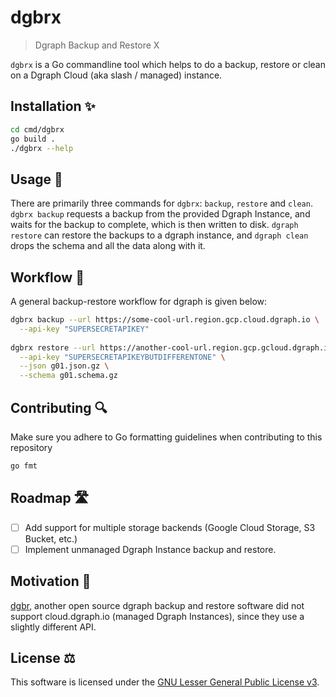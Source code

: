 dgbrx
=====
> Dgraph Backup and Restore X

`dgbrx` is a Go commandline tool which helps to do a backup, restore
or clean on a Dgraph Cloud (aka slash / managed) instance.

Installation ✨
---------------
```bash
cd cmd/dgbrx
go build .
./dgbrx --help
```

Usage 🤔 
--------
There are primarily three commands for `dgbrx`: 
`backup`, `restore` and `clean`. `dgbrx backup` requests a backup 
from the provided Dgraph Instance, and waits for the backup to 
complete, which is then written to disk. `dgraph restore` can
restore the backups to a dgraph instance, and `dgraph clean` drops
the schema and all the data along with it.

Workflow 🔧
-----------
A general backup-restore workflow for dgraph is given below:
```bash
dgbrx backup --url https://some-cool-url.region.gcp.cloud.dgraph.io \
  --api-key "SUPERSECRETAPIKEY"
  
dgbrx restore --url https://another-cool-url.region.gcp.gcloud.dgraph.io \
  --api-key "SUPERSECRETAPIKEYBUTDIFFERENTONE" \
  --json g01.json.gz \
  --schema g01.schema.gz
```

Contributing 🔍
---------------
Make sure you adhere to Go formatting guidelines when contributing 
to this repository
```bash
go fmt 
```

Roadmap 🛣️
---------
- [ ] Add support for multiple storage backends (Google Cloud Storage, S3 Bucket, etc.)
- [ ] Implement unmanaged Dgraph Instance backup and restore.

Motivation 💪
-------------
[dgbr](https://github.com/AugustDev/dgbr), another open source 
dgraph backup and restore software did not support cloud.dgraph.io
(managed Dgraph Instances), since they use a slightly different API.

License ⚖
----------
This software is licensed under the [GNU Lesser General Public License v3](./LICENSE).
